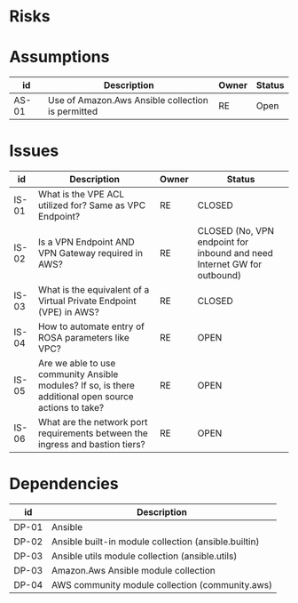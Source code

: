 # Risks


# Assumptions

| id | Description | Owner | Status |
| ------- | --------------------------------------------------- | ----------- | ------- |
| AS-01 | Use of Amazon.Aws Ansible collection is permitted | RE | Open | 


# Issues

| id | Description | Owner | Status |
| ------- | --------------------------------------------------- | ----------- | ------- |
| IS-01 | What is the VPE ACL utilized for? Same as VPC Endpoint? | RE | CLOSED |
| IS-02  | Is a VPN Endpoint AND VPN Gateway required in AWS? | RE | CLOSED (No, VPN endpoint for inbound and need Internet GW for outbound) |
| IS-03 | What is the equivalent of a Virtual Private Endpoint (VPE) in AWS? | RE | CLOSED |
| IS-04 | How to automate entry of ROSA parameters like VPC? | RE | OPEN | 
| IS-05 | Are we able to use community Ansible modules? If so, is there additional open source actions to take? | RE | OPEN |
| IS-06 | What are the network port requirements between the ingress and bastion tiers? | RE | OPEN |



# Dependencies

| id | Description |
| ------- | --------------------------------------------------- | 
| DP-01 | Ansible | 
| DP-02 | Ansible built-in module collection (ansible.builtin) |
| DP-03 | Ansible utils module collection (ansible.utils) |
| DP-03 | Amazon.Aws Ansible module collection |
| DP-04 | AWS community module collection (community.aws) |